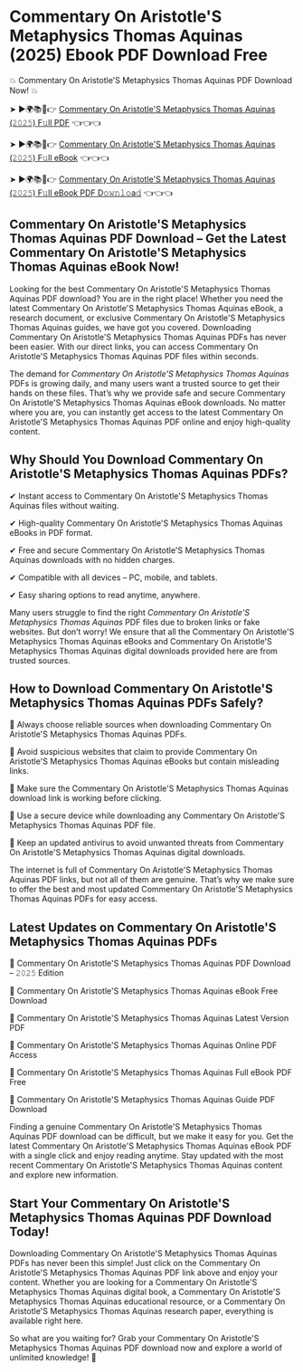 # Commentary On Aristotle'S Metaphysics Thomas Aquinas (2025) Ebook PDF Download Free

💥 Commentary On Aristotle'S Metaphysics Thomas Aquinas PDF Download Now! 💥

➤ ►🌍📚📱👉 [Commentary On Aristotle'S Metaphysics Thomas Aquinas (𝟸𝟶𝟸𝟻) F𝚞ll PDF](https://getpdf.xyz/commentary-on-aristotles-metaphysics-thomas-aquinas) 👈👈👈


➤ ►🌍📚📱👉 [Commentary On Aristotle'S Metaphysics Thomas Aquinas (𝟸𝟶𝟸𝟻) F𝚞ll eBook](https://getpdf.xyz/commentary-on-aristotles-metaphysics-thomas-aquinas) 👈👈👈


➤ ►🌍📚📱👉 [Commentary On Aristotle'S Metaphysics Thomas Aquinas (𝟸𝟶𝟸𝟻) F𝚞ll eBook PDF D𝚘𝚠𝚗𝚕𝚘a𝚍](https://getpdf.xyz/commentary-on-aristotles-metaphysics-thomas-aquinas) 👈👈👈


## Commentary On Aristotle'S Metaphysics Thomas Aquinas PDF Download – Get the Latest Commentary On Aristotle'S Metaphysics Thomas Aquinas eBook Now!

Looking for the best Commentary On Aristotle'S Metaphysics Thomas Aquinas PDF download? You are in the right place! Whether you need the latest Commentary On Aristotle'S Metaphysics Thomas Aquinas eBook, a research document, or exclusive Commentary On Aristotle'S Metaphysics Thomas Aquinas guides, we have got you covered. Downloading Commentary On Aristotle'S Metaphysics Thomas Aquinas PDFs has never been easier. With our direct links, you can access Commentary On Aristotle'S Metaphysics Thomas Aquinas PDF files within seconds.

The demand for *Commentary On Aristotle'S Metaphysics Thomas Aquinas* PDFs is growing daily, and many users want a trusted source to get their hands on these files. That’s why we provide safe and secure Commentary On Aristotle'S Metaphysics Thomas Aquinas eBook downloads. No matter where you are, you can instantly get access to the latest Commentary On Aristotle'S Metaphysics Thomas Aquinas PDF online and enjoy high-quality content.

## Why Should You Download Commentary On Aristotle'S Metaphysics Thomas Aquinas PDFs?

✔ Instant access to Commentary On Aristotle'S Metaphysics Thomas Aquinas files without waiting.

✔ High-quality Commentary On Aristotle'S Metaphysics Thomas Aquinas eBooks in PDF format.

✔ Free and secure Commentary On Aristotle'S Metaphysics Thomas Aquinas downloads with no hidden charges.

✔ Compatible with all devices – PC, mobile, and tablets.

✔ Easy sharing options to read anytime, anywhere.

Many users struggle to find the right *Commentary On Aristotle'S Metaphysics Thomas Aquinas* PDF files due to broken links or fake websites. But don’t worry! We ensure that all the Commentary On Aristotle'S Metaphysics Thomas Aquinas eBooks and Commentary On Aristotle'S Metaphysics Thomas Aquinas digital downloads provided here are from trusted sources.

## How to Download Commentary On Aristotle'S Metaphysics Thomas Aquinas PDFs Safely?

📌 Always choose reliable sources when downloading Commentary On Aristotle'S Metaphysics Thomas Aquinas PDFs.

📌 Avoid suspicious websites that claim to provide Commentary On Aristotle'S Metaphysics Thomas Aquinas eBooks but contain misleading links.

📌 Make sure the Commentary On Aristotle'S Metaphysics Thomas Aquinas download link is working before clicking.

📌 Use a secure device while downloading any Commentary On Aristotle'S Metaphysics Thomas Aquinas PDF file.

📌 Keep an updated antivirus to avoid unwanted threats from Commentary On Aristotle'S Metaphysics Thomas Aquinas digital downloads.

The internet is full of Commentary On Aristotle'S Metaphysics Thomas Aquinas PDF links, but not all of them are genuine. That’s why we make sure to offer the best and most updated Commentary On Aristotle'S Metaphysics Thomas Aquinas PDFs for easy access.

## Latest Updates on Commentary On Aristotle'S Metaphysics Thomas Aquinas PDFs

🔹 Commentary On Aristotle'S Metaphysics Thomas Aquinas PDF Download – 𝟸𝟶𝟸𝟻 Edition

🔹 Commentary On Aristotle'S Metaphysics Thomas Aquinas eBook Free Download

🔹 Commentary On Aristotle'S Metaphysics Thomas Aquinas Latest Version PDF

🔹 Commentary On Aristotle'S Metaphysics Thomas Aquinas Online PDF Access

🔹 Commentary On Aristotle'S Metaphysics Thomas Aquinas Full eBook PDF Free

🔹 Commentary On Aristotle'S Metaphysics Thomas Aquinas Guide PDF Download

Finding a genuine Commentary On Aristotle'S Metaphysics Thomas Aquinas PDF download can be difficult, but we make it easy for you. Get the latest Commentary On Aristotle'S Metaphysics Thomas Aquinas eBook PDF with a single click and enjoy reading anytime. Stay updated with the most recent Commentary On Aristotle'S Metaphysics Thomas Aquinas content and explore new information.

## Start Your Commentary On Aristotle'S Metaphysics Thomas Aquinas PDF Download Today!

Downloading Commentary On Aristotle'S Metaphysics Thomas Aquinas PDFs has never been this simple! Just click on the Commentary On Aristotle'S Metaphysics Thomas Aquinas PDF link above and enjoy your content. Whether you are looking for a Commentary On Aristotle'S Metaphysics Thomas Aquinas digital book, a Commentary On Aristotle'S Metaphysics Thomas Aquinas educational resource, or a Commentary On Aristotle'S Metaphysics Thomas Aquinas research paper, everything is available right here.

So what are you waiting for? Grab your Commentary On Aristotle'S Metaphysics Thomas Aquinas PDF download now and explore a world of unlimited knowledge! 🚀